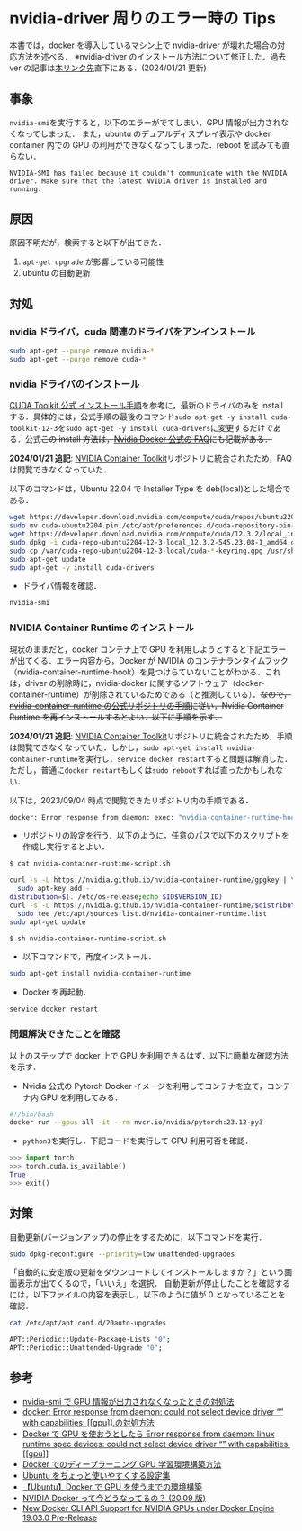 # nvidia-driver 周りのエラー時の Tips

本書では，docker を導入しているマシン上で nvidia-driver が壊れた場合の対応方法を述べる．
※nvidia-driver のインストール方法について修正した．過去 ver の記事は[本リンク先](https://github.com/Renya-Kujirada/Infra-tips/blob/main/docs/202210252319/)直下にある．(2024/01/21 更新)

## 事象

`nvidia-smi`を実行すると，以下のエラーがでてしまい，GPU 情報が出力されなくなってしまった．
また，ubuntu のデュアルディスプレイ表示や docker container 内での GPU の利用ができなくなってしまった．reboot を試みても直らない．

```
NVIDIA-SMI has failed because it couldn't communicate with the NVIDIA driver. Make sure that the latest NVIDIA driver is installed and running.
```

## 原因

原因不明だが，検索すると以下が出てきた．

1. `apt-get upgrade` が影響している可能性
2. ubuntu の自動更新

## 対処

### nvidia ドライバ，cuda 関連のドライバをアンインストール

```sh
sudo apt-get --purge remove nvidia-*
sudo apt-get --purge remove cuda-*
```

### nvidia ドライバのインストール

[CUDA Toolkit 公式 インストール手順](https://developer.nvidia.com/cuda-downloads?target_os=Linux)を参考に，最新のドライバのみを install する．具体的には，公式手順の最後のコマンド`sudo apt-get -y install cuda-toolkit-12-3`を`sudo apt-get -y install cuda-drivers`に変更するだけである．公式~~この install 方法は，[Nvidia Docker 公式の FAQ](https://github.com/NVIDIA/nvidia-docker/wiki/Frequently-Asked-Questions#how-do-i-install-the-nvidia-driver)にも記載がある．~~

**2024/01/21 追記**: [NVIDIA Container Toolkit](https://github.com/NVIDIA/nvidia-container-toolkit)リポジトリに統合されたため，FAQ は閲覧できなくなっていた．

以下のコマンドは，Ubuntu 22.04 で Installer Type を deb(local)とした場合である．

```sh
wget https://developer.download.nvidia.com/compute/cuda/repos/ubuntu2204/x86_64/cuda-ubuntu2204.pin
sudo mv cuda-ubuntu2204.pin /etc/apt/preferences.d/cuda-repository-pin-600
wget https://developer.download.nvidia.com/compute/cuda/12.3.2/local_installers/cuda-repo-ubuntu2204-12-3-local_12.3.2-545.23.08-1_amd64.deb
sudo dpkg -i cuda-repo-ubuntu2204-12-3-local_12.3.2-545.23.08-1_amd64.deb
sudo cp /var/cuda-repo-ubuntu2204-12-3-local/cuda-*-keyring.gpg /usr/share/keyrings/
sudo apt-get update
sudo apt-get -y install cuda-drivers
```

- ドライバ情報を確認．

```sh
nvidia-smi
```

### NVIDIA Container Runtime のインストール

現状のままだと，docker コンテナ上で GPU を利用しようとすると下記エラーが出てくる．エラー内容から，Docker が NVIDIA のコンテナランタイムフック（nvidia-container-runtime-hook）を見つけらていないことがわかる．これは，driver の削除時に，nvidia-docker に関するソフトウェア（docker-container-runtime）が削除されているためである（と推測している）．~~なので，[nvidia-container-runtime の公式リポジトリの手順](https://github.com/NVIDIA/nvidia-container-runtime#ubuntu-distributions)に従い，Nvidia Container Runtime を再インストールするとよい．以下に手順を示す．~~

**2024/01/21 追記**: [NVIDIA Container Toolkit](https://github.com/NVIDIA/nvidia-container-toolkit)リポジトリに統合されたため，手順 は閲覧できなくなっていた．しかし，`sudo apt-get install nvidia-container-runtime`を実行し，`service docker restart`すると問題は解消した．ただし，普通に`docker restart`もしくは`sudo reboot`すれば直ったかもしれない．

以下は，2023/09/04 時点で閲覧できたリポジトリ内の手順である．

```sh
docker: Error response from daemon: exec: "nvidia-container-runtime-hook": executable file not found in $PATH.
```

- リポジトリの設定を行う．以下のように，任意のパスで以下のスクリプトを作成し実行するとよい．

```sh
$ cat nvidia-container-runtime-script.sh

curl -s -L https://nvidia.github.io/nvidia-container-runtime/gpgkey | \
  sudo apt-key add -
distribution=$(. /etc/os-release;echo $ID$VERSION_ID)
curl -s -L https://nvidia.github.io/nvidia-container-runtime/$distribution/nvidia-container-runtime.list | \
  sudo tee /etc/apt/sources.list.d/nvidia-container-runtime.list
sudo apt-get update

$ sh nvidia-container-runtime-script.sh
```

- 以下コマンドで，再度インストール．

```sh
sudo apt-get install nvidia-container-runtime
```

- Docker を再起動．

```sh
service docker restart
```

### 問題解決できたことを確認

以上のステップで docker 上で GPU を利用できるはず．以下に簡単な確認方法を示す．

- Nvidia 公式の Pytorch Docker イメージを利用してコンテナを立て，コンテナ内 GPU を利用してみる．

```sh
#!/bin/bash
docker run --gpus all -it --rm nvcr.io/nvidia/pytorch:23.12-py3
```

- `python3`を実行し，下記コードを実行して GPU 利用可否を確認．

```py
>>> import torch
>>> torch.cuda.is_available()
True
>>> exit()
```

## 対策

自動更新(バージョンアップ)の停止をするために，以下コマンドを実行．

```sh
sudo dpkg-reconfigure --priority=low unattended-upgrades
```

「自動的に安定版の更新をダウンロードしてインストールしますか？」という画面表示が出てくるので，「いいえ」を選択．
自動更新が停止したことを確認するには，以下ファイルの内容を表示し，以下のように値が 0 となっていることを確認．

```sh
cat /etc/apt/apt.conf.d/20auto-upgrades

APT::Periodic::Update-Package-Lists "0";
APT::Periodic::Unattended-Upgrade "0";
```

## 参考

- [nvidia-smi で GPU 情報が出力されなくなったときの対処法](https://jskangaroo.hatenablog.com/entry/2021/10/23/151151)
- [docker: Error response from daemon: could not select device driver “” with capabilities: [[gpu]].の対処方法](https://www.yurui-deep-learning.com/2021/08/17/docker-error-response-from-daemon-could-not-select-device-driver-with-capabilities-gpu/)
- [Docker で GPU を使おうとしたら Error response from daemon: linux runtime spec devices: could not select device driver “” with capabilities: [[gpu]]](https://cocoinit23.com/docker-gpu-error-response-from-daemon-linux-runtime-spec-devices-could-not-select-device-driver-with-capabilities-gpu/)
- [Docker でのディープラーニング GPU 学習環境構築方法](https://qiita.com/karaage0703/items/e79a8ad2f57abc6872aa#%E6%89%8B%E5%8B%95apt%E3%81%A7%E3%82%A4%E3%83%B3%E3%82%B9%E3%83%88%E3%83%BC%E3%83%AB)
- [Ubuntu をちょっと使いやすくする設定集](https://qiita.com/karaage0703/items/705f1b750c486f00d554#%E8%87%AA%E5%8B%95%E6%9B%B4%E6%96%B0%E3%83%90%E3%83%BC%E3%82%B8%E3%83%A7%E3%83%B3%E3%82%A2%E3%83%83%E3%83%97%E3%81%AE%E5%81%9C%E6%AD%A2)
- [【Ubuntu】Docker で GPU を使うまでの環境構築](https://lilaboc.work/archives/29112270.html)
- [NVIDIA Docker って今どうなってるの？ (20.09 版)](https://medium.com/nvidiajapan/nvidia-docker-%E3%81%A3%E3%81%A6%E4%BB%8A%E3%81%A9%E3%81%86%E3%81%AA%E3%81%A3%E3%81%A6%E3%82%8B%E3%81%AE-20-09-%E7%89%88-558fae883f44)
- [New Docker CLI API Support for NVIDIA GPUs under Docker Engine 19.03.0 Pre-Release](https://collabnix.com/introducing-new-docker-cli-api-support-for-nvidia-gpus-under-docker-engine-19-03-0-beta-release/)
